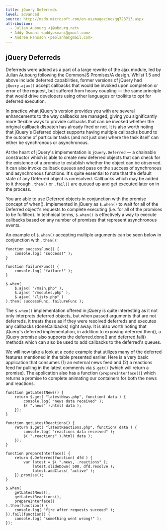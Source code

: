 ```yaml
---
title: jQuery Deferreds
level: advanced
source: http://msdn.microsoft.com/en-us/magazine/gg723713.aspx
attribution:
  - Julian Aubourg <j@ubourg.net>
  - Addy Osmani <addyosmani@gmail.com>
  - Andree Hansson <peolanha@gmail.com>
---
```


## jQuery Deferreds

Deferreds were added as a part of a large rewrite of the ajax module, led by Julian Aubourg following the CommonJS Promises/A design. Whilst 1.5 and above include deferred capabilities, former versions of jQuery had `jQuery.ajax()` accept callbacks that would be invoked upon completion or error of the request, but suffered from heavy coupling — the same principle that would drive developers using other languages or toolkits to opt for deferred execution.

In practice what jQuery's version provides you with are several enhancements to the way callbacks are managed, giving you significantly more flexible ways to provide callbacks that can be invoked whether the original callback dispatch has already fired or not. It is also worth noting that jQuery's Deferred object supports having multiple callbacks bound to the outcome of particular tasks (and not just one) where the task itself can either be synchronous or asynchronous.

At the heart of jQuery's implementation is `jQuery.Deferred` — a chainable constructor which is able to create new deferred objects that can check for the existence of a promise to establish whether the object can be observed. It can also invoke callback queues and pass on the success of synchronous and asynchronous functions. It's quite essential to note that the default state of any Deferred object is unresolved. Callbacks which may be added to it through `.then()` or `.fail()` are queued up and get executed later on in the process.

You are able to use Deferred objects in conjunction with the promise concept of when(), implemented in jQuery as `$.when()` to wait for all of the Deferred object's requests to complete executing (i.e. for all of the promises to be fulfilled). In technical terms, `$.when()` is effectively a way to execute callbacks based on any number of promises that represent asynchronous events.

An example of `$.when()` accepting multiple arguments can be seen below in conjunction with `.then()`:

```
function successFunc() {
	console.log( "success!" );
}

function failureFunc() {
	console.log( "failure!" );
}

$.when(
	$.ajax( "/main.php" ),
	$.ajax( "/modules.php" ),
	$.ajax( "/lists.php" )
).then( successFunc, failureFunc );
```

The `$.when()` implementation offered in jQuery is quite interesting as it not only interprets deferred objects, but when passed arguments that are not deferreds, it treats these as if they were resolved deferreds and executes any callbacks (doneCallbacks) right away. It is also worth noting that jQuery's deferred implementation, in addition to exposing deferred.then(), a jQuery promise also supports the deferred.done() and deferred.fail() methods which can also be used to add callbacks to the deferred's queues.

We will now take a look at a code example that utilizes many of the deferred features mentioned in the table presented earlier. Here is a very basic application that consumes (1) an external news feed and (2) a reactions feed for pulling in the latest comments via `$.get()` (which will return a promise). The application also has a function (`prepareInterface()`) which returns a promise to complete animating our containers for both the news and reactions.

```
function getLatestNews() {
	return $.get( "latestNews.php", function( data ) {
		console.log( "news data received" );
		$( ".news" ).html( data );
	});
}

function getLatestReactions() {
	return $.get( "latestReactions.php", function( data ) {
		console.log( "reactions data received" );
		$( ".reactions" ).html( data );
	});
}

function prepareInterface() {
	return $.Deferred(function( dfd ) {
		var latest = $( ".news, .reactions" );
			latest.slideDown( 500, dfd.resolve );
			latest.addClass( "active" );
	}).promise();
}

$.when(
	getLatestNews(),
	getLatestReactions(),
	prepareInterface()
).then(function() {
	console.log( "fire after requests succeed" );
}).fail(function() {
	console.log( "something went wrong!" );
});
```
